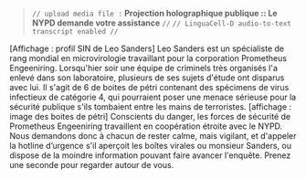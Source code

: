 ﻿> `// upload media file :` **Projection holographique publique :: Le NYPD demande votre assistance** `//`
> `// LinguaCell-D audio-to-text transcript enabled //`

[Affichage : profil SIN de Leo Sanders]
Leo Sanders est un spécialiste de rang mondial en microvirologie travaillant pour la corporation Prometheus Engeeniring. Lorsqu'hier soir une équipe de criminels très organisés l'a enlevé dans son laboratoire, plusieurs de ses sujets d'étude ont disparus avec lui. Il s'agit de 6 de boites de pétri contenant des spécimens de virus infectieux de catégorie 4, qui pourraient poser une menace sérieuse pour la sécurité publique s'ils tombaient entre les mains de terroristes.
[affichage : image des boites de pétri]
Conscients du danger, les forces de sécurité de Prometheus Engeeniring travaillent en coopération étroite avec le NYPD. Nous demandons donc à chacun de rester calme, mais vigilant, et d'appeler la hotline d’urgence s'il aperçoit les boîtes virales ou monsieur Sanders, ou dispose de la moindre information pouvant faire avancer l'enquête. Prenez une seconde pour regarder autour de vous.
